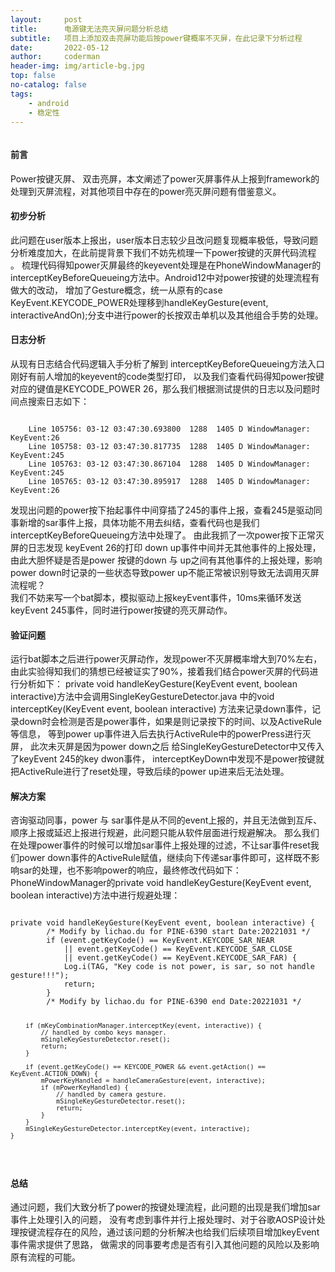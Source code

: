 ```yaml
---
layout:     post
title:      电源键无法亮灭屏问题分析总结
subtitle:   项目上添加双击亮屏功能后按power键概率不灭屏，在此记录下分析过程
date:       2022-05-12
author:     coderman
header-img: img/article-bg.jpg
top: false
no-catalog: false
tags:
    - android
    - 稳定性
--- 
```

<p>
<img src="" alt="" />
</p>
<p> </p>
<h4> 前言 </h4>
Power按键灭屏、 双击亮屏，本文阐述了power灭屏事件从上报到framework的处理到灭屏流程，对其他项目中存在的power亮灭屏问题有借鉴意义。
<h4>初步分析 </h4>
<p>
  此问题在user版本上报出，user版本日志较少且改问题复现概率极低，导致问题分析难度加大，在此前提背景下我们不妨先梳理一下power按键的灭屏代码流程 。
梳理代码得知power灭屏最终的keyevent处理是在PhoneWindowManager的interceptKeyBeforeQueueing方法中。Android12中对power按键的处理流程有做大的改动，
增加了Gesture概念，统一从原有的case KeyEvent.KEYCODE_POWER处理移到handleKeyGesture(event, interactiveAndOn);分支中进行power的长按双击单机以及其他组合手势的处理。
</p>
<h4>日志分析 </h4>
<p>
从现有日志结合代码逻辑入手分析了解到 interceptKeyBeforeQueueing方法入口刚好有前人增加的keyevent的code类型打印，
以及我们查看代码得知power按键对应的键值是KEYCODE_POWER 26，那么我们根据测试提供的日志以及问题时间点搜索日志如下：
<pre><code>
	Line 105756: 03-12 03:47:30.693800  1288  1405 D WindowManager: KeyEvent:26
	Line 105758: 03-12 03:47:30.817735  1288  1405 D WindowManager: KeyEvent:245
	Line 105763: 03-12 03:47:30.867104  1288  1405 D WindowManager: KeyEvent:245
	Line 105765: 03-12 03:47:30.895917  1288  1405 D WindowManager: KeyEvent:26
</code></pre>
发现出问题的power按下抬起事件中间穿插了245的事件上报，查看245是驱动同事新增的sar事件上报，具体功能不用去纠结，查看代码也是我们interceptKeyBeforeQueueing方法中处理了。
由此我抓了一次power按下正常灭屏的日志发现 keyEvent 26的打印 down up事件中间并无其他事件的上报处理，
由此大胆怀疑是否是power 按键的down 与 up之间有其他事件的上报处理，影响power down时记录的一些状态导致power up不能正常被识别导致无法调用灭屏流程呢？ <br>
我们不妨来写一个bat脚本，模拟驱动上报keyEvent事件，10ms来循环发送keyEvent 245事件，同时进行power按键的亮灭屏动作。
</p>
<h4>验证问题</h4>
<p> 
运行bat脚本之后进行power灭屏动作，发现power不灭屏概率增大到70%左右，由此实验得知我们的猜想已经被证实了90%，接着我们结合power灭屏的代码进行分析如下：
private void handleKeyGesture(KeyEvent event, boolean interactive)方法中会调用SingleKeyGestureDetector.java 中的void interceptKey(KeyEvent event, boolean interactive)
方法来记录down事件，记录down时会检测是否是power事件，如果是则记录按下的时间、以及ActiveRule等信息，
等到power up事件进入后去执行ActiveRule中的powerPress进行灭屏，
此次未灭屏是因为power down之后 给SingleKeyGestureDetector中又传入了keyEvent 245的key dwon事件，
interceptKeyDown中发现不是power按键就把ActiveRule进行了reset处理，导致后续的power up进来后无法处理。
</p>
<h4>解决方案</h4>
<p>
咨询驱动同事，power 与 sar事件是从不同的event上报的，并且无法做到互斥、顺序上报或延迟上报进行规避，此问题只能从软件层面进行规避解决。
那么我们在处理power事件的时候可以增加sar事件上报处理的过滤，不让sar事件reset我们power down事件的ActiveRule赋值，继续向下传递sar事件即可，这样既不影响sar的处理，也不影响power的响应，最终修改代码如下：
PhoneWindowManager的private void handleKeyGesture(KeyEvent event, boolean interactive)方法中进行规避处理： 
</p>
<pre><code>
private void handleKeyGesture(KeyEvent event, boolean interactive) {
        /* Modify by lichao.du for PINE-6390 start Date:20221031 */
        if (event.getKeyCode() == KeyEvent.KEYCODE_SAR_NEAR
            || event.getKeyCode() == KeyEvent.KEYCODE_SAR_CLOSE
            || event.getKeyCode() == KeyEvent.KEYCODE_SAR_FAR) {
            Log.i(TAG, "Key code is not power, is sar, so not handle gesture!!!");
            return;
        }
        /* Modify by lichao.du for PINE-6390 end Date:20221031 */

        if (mKeyCombinationManager.interceptKey(event, interactive)) {
            // handled by combo keys manager.
            mSingleKeyGestureDetector.reset();
            return;
        }

        if (event.getKeyCode() == KEYCODE_POWER && event.getAction() == KeyEvent.ACTION_DOWN) {
            mPowerKeyHandled = handleCameraGesture(event, interactive);
            if (mPowerKeyHandled) {
                // handled by camera gesture.
                mSingleKeyGestureDetector.reset();
                return;
            }
        }
        mSingleKeyGestureDetector.interceptKey(event, interactive);
    }
</code></pre>
<h4>总结</h4>
通过问题，我们大致分析了power的按键处理流程，此问题的出现是我们增加sar事件上处理引入的问题，
没有考虑到事件并行上报处理时、对于谷歌AOSP设计处理按键流程存在的风险，通过该问题的分析解决也给我们后续项目增加keyEvent事件需求提供了思路，
做需求的同事要考虑是否有引入其他问题的风险以及影响原有流程的可能。
